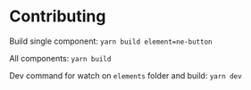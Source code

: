 # Contributing

Build single component:
`yarn build element=ne-button`

All components:
`yarn build`

Dev command for watch on `elements` folder and build:
`yarn dev`